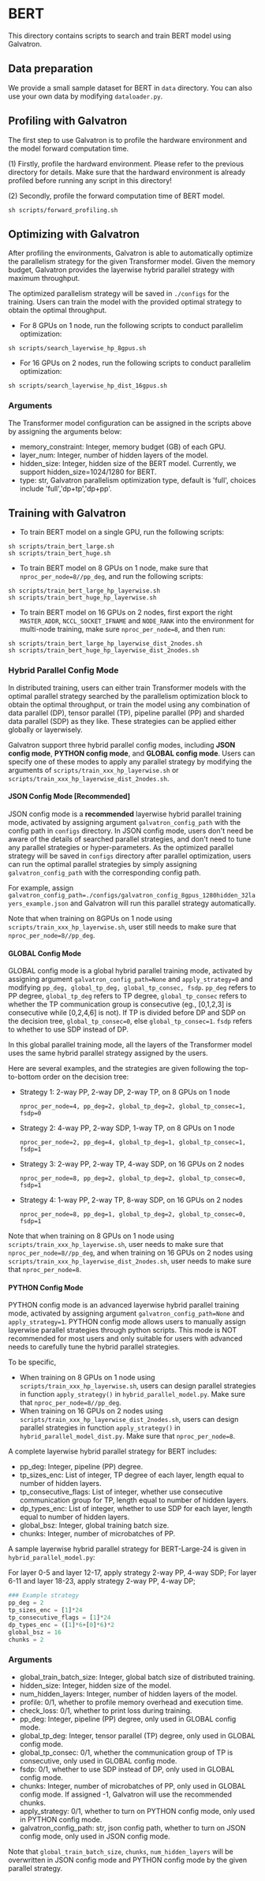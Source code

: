 # BERT

This directory contains scripts to search and train BERT model using Galvatron.


## Data preparation
We provide a small sample dataset for BERT in ```data``` directory. You can also use your own data by modifying ```dataloader.py```.

## Profiling with Galvatron
The first step to use Galvatron is to profile the hardware environment and the model forward computation time.

(1) Firstly, profile the hardward environment. Please refer to the previous directory for details. Make sure that the hardward environment is already profiled before running any script in this directory!

(2) Secondly, profile the forward computation time of BERT model.
``` shell
sh scripts/forward_profiling.sh
```

## Optimizing with Galvatron
After profiling the environments, Galvatron is able to automatically optimize the parallelism strategy for the given Transformer model. Given the memory budget, Galvatron provides the layerwise hybrid parallel strategy with maximum throughput.

The optimized parallelism strategy will be saved in `./configs` for the training. Users can train the model with the provided optimal strategy to obtain the optimal throughput. 

- For 8 GPUs on 1 node, run the following scripts to conduct parallelim optimization:
``` shell
sh scripts/search_layerwise_hp_8gpus.sh
```
- For 16 GPUs on 2 nodes, run the following scripts to conduct parallelim optimization:
``` shell
sh scripts/search_layerwise_hp_dist_16gpus.sh
```

### Arguments
The Transformer model configuration can be assigned in the scripts above by assigning the arguments below:
- memory_constraint: Integer, memory budget (GB) of each GPU.
- layer_num: Integer, number of hidden layers of the model.
- hidden_size: Integer, hidden size of the BERT model. Currently, we support hidden_size=1024/1280 for BERT.
- type: str, Galvatron parallelism optimization type, default is 'full', choices include 'full','dp+tp','dp+pp'.


## Training with Galvatron
- To train BERT model on a single GPU, run the following scripts:
``` shell
sh scripts/train_bert_large.sh
sh scripts/train_bert_huge.sh
```
- To train BERT model on 8 GPUs on 1 node, make sure that ```nproc_per_node=8//pp_deg```, and run the following scripts:
``` shell 
sh scripts/train_bert_large_hp_layerwise.sh
sh scripts/train_bert_huge_hp_layerwise.sh
```

- To train BERT model on 16 GPUs on 2 nodes, first export the right ```MASTER_ADDR```, ```NCCL_SOCKET_IFNAME``` and ```NODE_RANK``` into the environment for multi-node training, make sure ```nproc_per_node=8```, and then run:
``` shell 
sh scripts/train_bert_large_hp_layerwise_dist_2nodes.sh
sh scripts/train_bert_huge_hp_layerwise_dist_2nodes.sh
```

### Hybrid Parallel Config Mode

In distributed training, users can either train Transformer models with the optimal parallel strategy searched by the parallelism optimization block to obtain the optimal throughput, or train the model using any combination of data parallel (DP), tensor parallel (TP), pipeline parallel (PP) and sharded data parallel (SDP) as they like. These strategies can be applied either globally or layerwisely.

Galvatron support three hybrid parallel config modes, including **JSON config mode**, **PYTHON config mode**, and **GLOBAL config mode**. Users can specify one of these modes to apply any parallel strategy by modifying the arguments of ```scripts/train_xxx_hp_layerwise.sh``` or ```scripts/train_xxx_hp_layerwise_dist_2nodes.sh```.

#### JSON Config Mode [Recommended]
JSON config mode is a **recommended** layerwise hybrid parallel training mode, activated by assigning argument `galvatron_config_path` with the config path in `configs` directory. In JSON config mode, users don't need be aware of the details of searched parallel strategies, and don't need to tune any parallel strategies or hyper-parameters. As the optimized parallel strategy will be saved in `configs` directory after parallel optimization, users can run the optimal parallel strategies by simply assigning `galvatron_config_path` with the corresponding config path. 

For example, assign ```galvatron_config_path=./configs/galvatron_config_8gpus_1280hidden_32layers_example.json``` and Galvatron will run this parallel strategy automatically. 

Note that when training on 8GPUs on 1 node using ```scripts/train_xxx_hp_layerwise.sh```, user still needs to make sure that ```nproc_per_node=8//pp_deg```.

#### GLOBAL Config Mode
GLOBAL config mode is a global hybrid parallel training mode, activated by assigning argument `galvatron_config_path=None` and `apply_strategy=0` and modifying ```pp_deg, global_tp_deg, global_tp_consec, fsdp```.
```pp_deg``` refers to PP degree, ```global_tp_deg``` refers to TP degree, ```global_tp_consec``` refers to whether the TP communication group is consecutive (eg., [0,1,2,3] is consecutive while [0,2,4,6] is not). If TP is divided before DP and SDP on the decision tree, ```global_tp_consec=0```, else ```global_tp_consec=1```. ```fsdp``` refers to whether to use SDP instead of DP.

In this global parallel training mode, all the layers of the Transformer model uses the same hybrid parallel strategy assigned by the users.

Here are several examples, and the strategies are given following the top-to-bottom order on the decision tree: 

- Strategy 1: 2-way PP, 2-way DP, 2-way TP, on 8 GPUs on 1 node

    ```nproc_per_node=4, pp_deg=2, global_tp_deg=2, global_tp_consec=1, fsdp=0```

- Strategy 2: 4-way PP, 2-way SDP, 1-way TP, on 8 GPUs on 1 node

    ```nproc_per_node=2, pp_deg=4, global_tp_deg=1, global_tp_consec=1, fsdp=1```

- Strategy 3: 2-way PP, 2-way TP, 4-way SDP, on 16 GPUs on 2 nodes

    ```nproc_per_node=8, pp_deg=2, global_tp_deg=2, global_tp_consec=0, fsdp=1```

- Strategy 4: 1-way PP, 2-way TP, 8-way SDP, on 16 GPUs on 2 nodes

    ```nproc_per_node=8, pp_deg=1, global_tp_deg=2, global_tp_consec=0, fsdp=1```

Note that when training on 8 GPUs on 1 node using ```scripts/train_xxx_hp_layerwise.sh```, user needs to make sure that ```nproc_per_node=8//pp_deg```, and when training on 16 GPUs on 2 nodes using ```scripts/train_xxx_hp_layerwise_dist_2nodes.sh```, user needs to make sure that ```nproc_per_node=8```.


#### PYTHON Config Mode 
PYTHON config mode is an advanced layerwise hybrid parallel training mode, activated by assigning argument `galvatron_config_path=None` and `apply_strategy=1`. PYTHON config mode allows users to manually assign layerwise parallel strategies through python scripts. This mode is NOT recommended for most users and only suitable for users with advanced needs to carefully tune the hybrid parallel strategies. 

To be specific, 
- When training on 8 GPUs on 1 node using ```scripts/train_xxx_hp_layerwise.sh```, users can design parallel strategies in function ```apply_strategy()``` in ```hybrid_parallel_model.py```. Make sure that ```nproc_per_node=8//pp_deg```.
- When training on 16 GPUs on 2 nodes using ```scripts/train_xxx_hp_layerwise_dist_2nodes.sh```, users can design parallel strategies in function ```apply_strategy()``` in ```hybrid_parallel_model_dist.py```. Make sure that ```nproc_per_node=8```.

A complete layerwise hybrid parallel strategy for BERT includes:
- pp_deg: Integer, pipeline (PP) degree.
- tp_sizes_enc: List of integer, TP degree of each layer, length equal to number of hidden layers.
- tp_consecutive_flags: List of integer, whether use consecutive communication group for TP, length equal to number of hidden layers.
- dp_types_enc: List of integer, whether to use SDP for each layer, length equal to number of hidden layers.
- global_bsz: Integer, global training batch size.
- chunks: Integer, number of microbatches of PP.

A sample layerwise hybrid parallel strategy for BERT-Large-24 is given in ```hybrid_parallel_model.py```: 

For layer 0-5 and layer 12-17, apply strategy 2-way PP, 4-way SDP;
For layer 6-11 and layer 18-23, apply strategy 2-way PP, 4-way DP;

``` python
### Example strategy
pp_deg = 2
tp_sizes_enc = [1]*24
tp_consecutive_flags = [1]*24
dp_types_enc = ([1]*6+[0]*6)*2
global_bsz = 16
chunks = 2
```



### Arguments
- global_train_batch_size: Integer, global batch size of distributed training.
- hidden_size: Integer, hidden size of the model.
- num_hidden_layers: Integer, number of hidden layers of the model.
- profile: 0/1, whether to profile memory overhead and execution time.
- check_loss: 0/1, whether to print loss during training.
- pp_deg: Integer, pipeline (PP) degree, only used in GLOBAL config mode.
- global_tp_deg: Integer, tensor parallel (TP) degree, only used in GLOBAL config mode.
- global_tp_consec: 0/1, whether the communication group of TP is consecutive, only used in GLOBAL config mode.
- fsdp: 0/1, whether to use SDP instead of DP, only used in GLOBAL config mode.
- chunks: Integer, number of microbatches of PP, only used in GLOBAL config mode. If assigned -1, Galvatron will use the recommended chunks.
- apply_strategy: 0/1, whether to turn on PYTHON config mode, only used in PYTHON config mode.
- galvatron_config_path: str, json config path, whether to turn on JSON config mode, only used in JSON config mode.

Note that `global_train_batch_size`, `chunks`, `num_hidden_layers` will be overwritten in JSON config mode and PYTHON config mode by the given parallel strategy.


